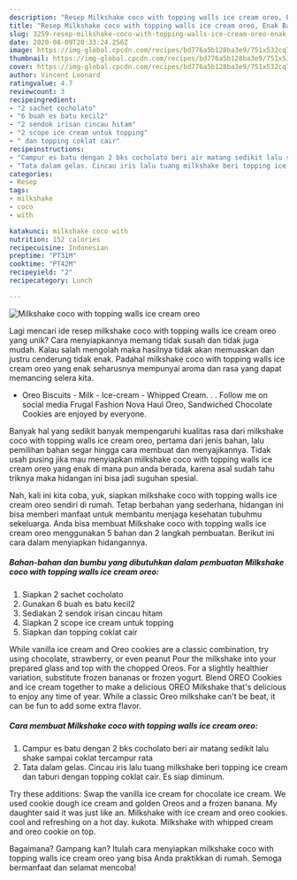 ```yaml
---
description: "Resep Milkshake coco with topping walls ice cream oreo, Enak Banget"
title: "Resep Milkshake coco with topping walls ice cream oreo, Enak Banget"
slug: 3259-resep-milkshake-coco-with-topping-walls-ice-cream-oreo-enak-banget
date: 2020-08-09T20:33:24.256Z
image: https://img-global.cpcdn.com/recipes/bd776a5b128ba3e9/751x532cq70/milkshake-coco-with-topping-walls-ice-cream-oreo-foto-resep-utama.jpg
thumbnail: https://img-global.cpcdn.com/recipes/bd776a5b128ba3e9/751x532cq70/milkshake-coco-with-topping-walls-ice-cream-oreo-foto-resep-utama.jpg
cover: https://img-global.cpcdn.com/recipes/bd776a5b128ba3e9/751x532cq70/milkshake-coco-with-topping-walls-ice-cream-oreo-foto-resep-utama.jpg
author: Vincent Leonard
ratingvalue: 4.7
reviewcount: 3
recipeingredient:
- "2 sachet cocholato"
- "6 buah es batu kecil2"
- "2 sendok irisan cincau hitam"
- "2 scope ice cream untuk topping"
- " dan topping coklat cair"
recipeinstructions:
- "Campur es batu dengan 2 bks cocholato beri air matang sedikit lalu shake sampai coklat tercampur rata"
- "Tata dalam gelas. Cincau iris lalu tuang milkshake beri topping ice cream dan taburi dengan topping coklat cair. Es siap diminum."
categories:
- Resep
tags:
- milkshake
- coco
- with

katakunci: milkshake coco with 
nutrition: 152 calories
recipecuisine: Indonesian
preptime: "PT31M"
cooktime: "PT42M"
recipeyield: "2"
recipecategory: Lunch

---
```



![Milkshake coco with topping walls ice cream oreo](https://img-global.cpcdn.com/recipes/bd776a5b128ba3e9/751x532cq70/milkshake-coco-with-topping-walls-ice-cream-oreo-foto-resep-utama.jpg)

Lagi mencari ide resep milkshake coco with topping walls ice cream oreo yang unik? Cara menyiapkannya memang tidak susah dan tidak juga mudah. Kalau salah mengolah maka hasilnya tidak akan memuaskan dan justru cenderung tidak enak. Padahal milkshake coco with topping walls ice cream oreo yang enak seharusnya mempunyai aroma dan rasa yang dapat memancing selera kita.

- Oreo Biscuits - Milk - Ice-cream - Whipped Cream. . . Follow me on social media Frugal Fashion Nova Haul Oreo, Sandwiched Chocolate Cookies are enjoyed by everyone.

Banyak hal yang sedikit banyak mempengaruhi kualitas rasa dari milkshake coco with topping walls ice cream oreo, pertama dari jenis bahan, lalu pemilihan bahan segar hingga cara membuat dan menyajikannya. Tidak usah pusing jika mau menyiapkan milkshake coco with topping walls ice cream oreo yang enak di mana pun anda berada, karena asal sudah tahu triknya maka hidangan ini bisa jadi suguhan spesial.


Nah, kali ini kita coba, yuk, siapkan milkshake coco with topping walls ice cream oreo sendiri di rumah. Tetap berbahan yang sederhana, hidangan ini bisa memberi manfaat untuk membantu menjaga kesehatan tubuhmu sekeluarga. Anda bisa membuat Milkshake coco with topping walls ice cream oreo menggunakan 5 bahan dan 2 langkah pembuatan. Berikut ini cara dalam menyiapkan hidangannya.

<!--inarticleads1-->

##### Bahan-bahan dan bumbu yang dibutuhkan dalam pembuatan Milkshake coco with topping walls ice cream oreo:

1. Siapkan 2 sachet cocholato
1. Gunakan 6 buah es batu kecil2
1. Sediakan 2 sendok irisan cincau hitam
1. Siapkan 2 scope ice cream untuk topping
1. Siapkan  dan topping coklat cair


While vanilla ice cream and Oreo cookies are a classic combination, try using chocolate, strawberry, or even peanut Pour the milkshake into your prepared glass and top with the chopped Oreos. For a slightly healthier variation, substitute frozen bananas or frozen yogurt. Blend OREO Cookies and ice cream together to make a delicious OREO Milkshake that&#39;s delicious to enjoy any time of year. While a classic Oreo milkshake can&#39;t be beat, it can be fun to add some extra flavor. 

<!--inarticleads2-->

##### Cara membuat Milkshake coco with topping walls ice cream oreo:

1. Campur es batu dengan 2 bks cocholato beri air matang sedikit lalu shake sampai coklat tercampur rata
1. Tata dalam gelas. Cincau iris lalu tuang milkshake beri topping ice cream dan taburi dengan topping coklat cair. Es siap diminum.


Try these additions: Swap the vanilla ice cream for chocolate ice cream. We used cookie dough ice cream and golden Oreos and a frozen banana. My daughter said it was just like an. Milkshake with ice cream and oreo cookies. cool and refreshing on a hot day. kukota. Milkshake with whipped cream and oreo cookie on top. 

Bagaimana? Gampang kan? Itulah cara menyiapkan milkshake coco with topping walls ice cream oreo yang bisa Anda praktikkan di rumah. Semoga bermanfaat dan selamat mencoba!
